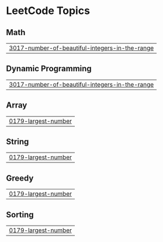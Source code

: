 <!---LeetCode Topics Start-->
# LeetCode Topics
## Math
|  |
| ------- |
| [3017-number-of-beautiful-integers-in-the-range](https://github.com/arifulnoman/LeetCode/tree/master/3017-number-of-beautiful-integers-in-the-range) |
## Dynamic Programming
|  |
| ------- |
| [3017-number-of-beautiful-integers-in-the-range](https://github.com/arifulnoman/LeetCode/tree/master/3017-number-of-beautiful-integers-in-the-range) |
## Array
|  |
| ------- |
| [0179-largest-number](https://github.com/arifulnoman/LeetCode/tree/master/0179-largest-number) |
## String
|  |
| ------- |
| [0179-largest-number](https://github.com/arifulnoman/LeetCode/tree/master/0179-largest-number) |
## Greedy
|  |
| ------- |
| [0179-largest-number](https://github.com/arifulnoman/LeetCode/tree/master/0179-largest-number) |
## Sorting
|  |
| ------- |
| [0179-largest-number](https://github.com/arifulnoman/LeetCode/tree/master/0179-largest-number) |
<!---LeetCode Topics End-->
